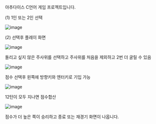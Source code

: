 야추다이스 C언어 게임 프로젝트입니다.

(1) 1인 또는 2인 선택
 
![image](https://github.com/user-attachments/assets/a7c02b08-7a9e-47d8-b6ad-47a0ab8ecc1a)

(2) 선택후 플레이 화면 

![image](https://github.com/user-attachments/assets/2a743c26-7e16-450b-a40e-14102b1a2574)

돌리고 싶지 않은 주사위를 선택하고 주사위를 처음을 제외하고 2번 더 굴릴 수 있음

![image](https://github.com/user-attachments/assets/a09af834-e3d1-45db-96e1-0205a242a949)

점수 선택후 왼쪽에 방향키와 엔터키로 기입 가능

![image](https://github.com/user-attachments/assets/603306fe-7510-4421-a33c-caeac6716318)

12턴이 모두 지나면 점수합산

![image](https://github.com/user-attachments/assets/b5be77c1-c9d1-4990-be29-5bae304154a9)

점수가 더 높은 쪽이 승리하고 종료 또는 재경기 화면이 나옵니다.
